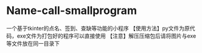 # Name-call-smallprogram
一个基于tkinter的点名、签到、查缺等功能的小程序
【使用方法】py文件为原代码，exe文件为打包好的程序可以直接使用
【注意】解压压缩包后请将图片与exe等文件放在同一目录下
